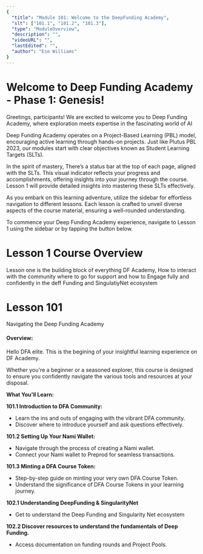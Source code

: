 ```yaml
---
{
  "title": "Module 101: Welcome to the DeepFunding Academy",
  "slt": ["101.1", "101.2", "101.3"],
  "type": "ModuleOverview",
  "description": "",
  "videoURL": "",
  "lastEdited": "",
  "author": "Ese Williams"
}
---
```


# **Welcome to Deep Funding Academy - Phase 1: Genesis!**

Greetings, participants! We are excited to welcome you to Deep Funding Academy, where exploration meets expertise in the fascinating world of AI

Deep Funding Academy operates on a Project-Based Learning (PBL) model, encouraging active learning through hands-on projects. Just like Plutus PBL 2023, our modules start with clear objectives known as Student Learning Targets (SLTs).

In the spirit of mastery, There’s a status bar at the top of each page, aligned with the SLTs. This visual indicator reflects your progress and accomplishments, offering insights into your journey through the course. Lesson 1 will provide detailed insights into mastering these SLTs effectively.

As you embark on this learning adventure, utilize the sidebar for effortless navigation to different lessons. Each lesson is crafted to unveil diverse aspects of the course material, ensuring a well-rounded understanding.

To commence your Deep Funding Academy experience, navigate to Lesson 1 using the sidebar or by tapping the button below.

# **Lesson 1 Course Overview**

Lesson one is the building block of everything DF Academy, How to interact with the community where to go for support and how to Engage fully and confidently in the deff Funding and SingulatiyNet ecosystem

# **Lesson 101**

Navigating the Deep Funding Academy

#### **Overview:**

Hello DFA elite. This is the begining of your insightful learning experience on DF Academy.

Whether you're a beginner or a seasoned explorer, this course is designed to ensure you confidently navigate the various tools and resources at your disposal.

**What You'll Learn:**

**101.1 Introduction to DFA Community:**

- Learn the ins and outs of engaging with the vibrant DFA community.
- Discover where to introduce yourself and ask questions effectively.

**101.2 Setting Up Your Nami Wallet:**

- Navigate through the process of creating a Nami wallet.
- Connect your Nami wallet to Preprod for seamless transactions.

**101.3 Minting a DFA Course Token:**

- Step-by-step guide on minting your very own DFA Course Token.
- Understand the significance of DFA Course Tokens in your learning journey.

**102.1 Understanding DeepFunding & SingularityNet**

- Get to understand the Deep Funding and Singularity Net ecosystem

**102.2 Discover resources to understand the fundamentals of Deep Funding.**

- Access documentation on funding rounds and Project Pools.
